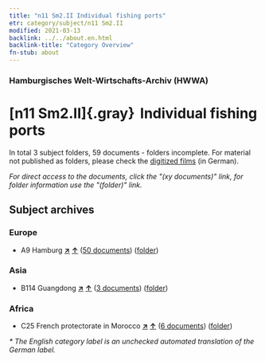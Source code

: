 ```yaml
---
title: "n11 Sm2.II Individual fishing ports"
etr: category/subject/n11 Sm2.II
modified: 2021-03-13
backlink: ../../about.en.html
backlink-title: "Category Overview"
fn-stub: about
---
```


### Hamburgisches Welt-Wirtschafts-Archiv (HWWA)
# [n11 Sm2.II]{.gray}&#8201; Individual fishing ports&#160; 





In total 3 subject folders, 59 documents - folders incomplete.
For material not published as folders, please check the [digitized films](/film/h1_sh) (in German).

_For direct access to the documents, click the "(xy documents)" link, for folder information use the "(folder)" link._

## Subject archives



### Europe

- A9 Hamburg [**&nearr;**](../../../geo/i/140905/about.en.html "Hamburg (all folders)") [**&uarr;**](../../../geo/about.en.html#A9 "Country category system") (<a href="https://pm20.zbw.eu/dfgview/sh/140905,145079" title="about: Hamburg : Individual fishing ports" target="_blank">50 documents</a>) ([folder](http://purl.org/pressemappe20/folder/sh/140905,145079))

### Asia

- B114 Guangdong [**&nearr;**](../../../geo/i/141275/about.en.html "Guangdong (all folders)") [**&uarr;**](../../../geo/about.en.html#B114 "Country category system") (<a href="https://pm20.zbw.eu/dfgview/sh/141275,145079" title="about: Guangdong : Individual fishing ports" target="_blank">3 documents</a>) ([folder](http://purl.org/pressemappe20/folder/sh/141275,145079))

### Africa

- C25 French protectorate in Morocco [**&nearr;**](../../../geo/i/141358/about.en.html "French protectorate in Morocco (all folders)") [**&uarr;**](../../../geo/about.en.html#C25 "Country category system") (<a href="https://pm20.zbw.eu/dfgview/sh/141358,145079" title="about: French protectorate in Morocco : Individual fishing ports" target="_blank">6 documents</a>) ([folder](http://purl.org/pressemappe20/folder/sh/141358,145079))


_* The English category label is an unchecked automated translation of the German label._

